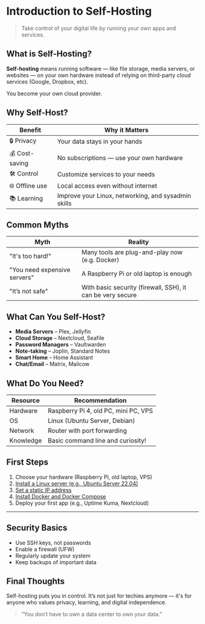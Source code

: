 # Introduction to Self-Hosting

> Take control of your digital life by running your own apps and services.


## What is Self-Hosting?

**Self-hosting** means running software — like file storage, media servers, or websites — on your own hardware instead of relying on third-party cloud services (Google, Dropbox, etc).

You become your own cloud provider.

## Why Self-Host?

| Benefit         | Why it Matters                                      |
|----------------|------------------------------------------------------|
| 🔒 Privacy      | Your data stays in your hands                        |
| 💰 Cost-saving  | No subscriptions — use your own hardware             |
| 🛠 Control       | Customize services to your needs                     |
| 🌐 Offline use   | Local access even without internet                   |
| 📚 Learning      | Improve your Linux, networking, and sysadmin skills |


## Common Myths

| Myth | Reality |
|------|---------|
| "It's too hard!" | Many tools are plug-and-play now (e.g. Docker) |
| "You need expensive servers" | A Raspberry Pi or old laptop is enough |
| "It’s not safe" | With basic security (firewall, SSH), it can be very secure |


## What Can You Self-Host?

- **Media Servers** – Plex, Jellyfin
- **Cloud Storage** – Nextcloud, Seafile
- **Password Managers** – Vaultwarden
- **Note-taking** – Joplin, Standard Notes
- **Smart Home** – Home Assistant
- **Chat/Email** – Matrix, Mailcow


## What Do You Need?

| Resource   | Recommendation             |
|------------|----------------------------|
| Hardware   | Raspberry Pi 4, old PC, mini PC, VPS |
| OS         | Linux (Ubuntu Server, Debian) |
| Network    | Router with port forwarding |
| Knowledge  | Basic command line and curiosity! |


## First Steps

1. Choose your hardware (Raspberry Pi, old laptop, VPS)
2. [Install a Linux server (e.g., Ubuntu Server 22.04)](../linux-basics/introduction.md)
3. [Set a static IP address](./static-ip-guide.md)
4. [Install Docker and Docker Compose](./docker-beginners.md)
5. Deploy your first app (e.g., Uptime Kuma, Nextcloud)

---

## Security Basics

- Use SSH keys, not passwords
- Enable a firewall (UFW)
- Regularly update your system
- Keep backups of important data

## Final Thoughts

Self-hosting puts you in control. It’s not just for techies anymore — it's for anyone who values privacy, learning, and digital independence.

> “You don’t have to own a data center to own your data.”